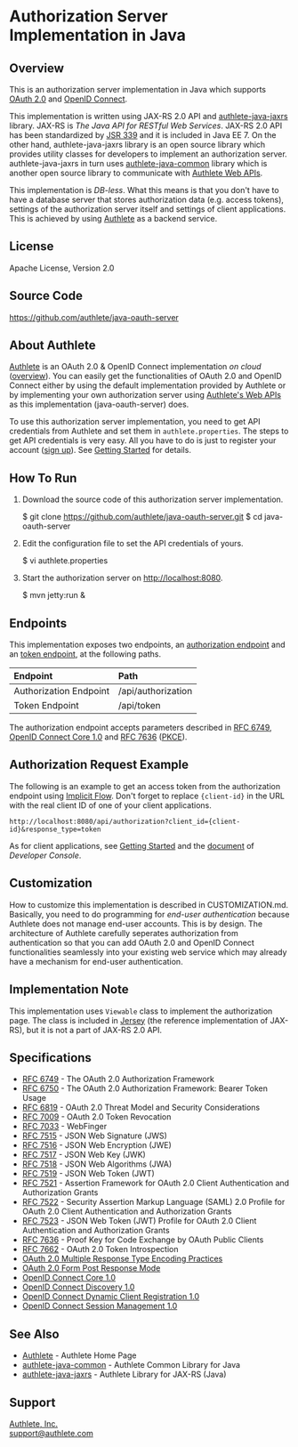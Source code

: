 Authorization Server Implementation in Java
===========================================

Overview
--------

This is an authorization server implementation in Java which supports
[OAuth 2.0][1] and [OpenID Connect][2].

This implementation is written using JAX-RS 2.0 API and [authlete-java-jaxrs][3]
library. JAX-RS is _The Java API for RESTful Web Services_. JAX-RS 2.0 API has
been standardized by [JSR 339][4] and it is included in Java EE 7. On the
other hand, authlete-java-jaxrs library is an open source library which provides
utility classes for developers to implement an authorization server.
authlete-java-jaxrs in turn uses [authlete-java-common][5] library which is
another open source library to communicate with [Authlete Web APIs][6].

This implementation is _DB-less_. What this means is that you don't have to
have a database server that stores authorization data (e.g. access tokens),
settings of the authorization server itself and settings of client applications.
This is achieved by using [Authlete][7] as a backend service.


License
-------

  Apache License, Version 2.0


Source Code
-----------

  https://github.com/authlete/java-oauth-server


About Authlete
--------------

[Authlete][7] is an OAuth 2.0 & OpenID Connect implementation _on cloud_
([overview][8]). You can easily get the functionalities of OAuth 2.0 and OpenID
Connect either by using the default implementation provided by Authlete or by
implementing your own authorization server using [Authlete's Web APIs][6] as
this implementation (java-oauth-server) does.

To use this authorization server implementation, you need to get API credentials
from Authlete and set them in `authlete.properties`. The steps to get API
credentials is very easy. All you have to do is just to register your account
([sign up][9]). See [Getting Started][10] for details.


How To Run
----------

1. Download the source code of this authorization server implementation.

    $ git clone https://github.com/authlete/java-oauth-server.git
    $ cd java-oauth-server

2. Edit the configuration file to set the API credentials of yours.

    $ vi authlete.properties

3. Start the authorization server on [http://localhost:8080][38].

    $ mvn jetty:run &


Endpoints
---------

This implementation exposes two endpoints, an [authorization endpoint][11] and
an [token endpoint][12], at the following paths.

| Endpoint               | Path               |
|:-----------------------|:-------------------|
| Authorization Endpoint | /api/authorization |
| Token Endpoint         | /api/token         |

The authorization endpoint accepts parameters described in [RFC 6749][1],
[OpenID Connect Core 1.0][13] and [RFC 7636][14] ([PKCE][15]).


Authorization Request Example
-----------------------------

The following is an example to get an access token from the authorization
endpoint using [Implicit Flow][16]. Don't forget to replace `{client-id}` in
the URL with the real client ID of one of your client applications.

    http://localhost:8080/api/authorization?client_id={client-id}&response_type=token

As for client applications, see [Getting Started][10] and the [document][17] of
_Developer Console_.


Customization
-------------

How to customize this implementation is described in CUSTOMIZATION.md. Basically,
you need to do programming for _end-user authentication_ because Authlete does
not manage end-user accounts. This is by design. The architecture of Authlete
carefully seperates authorization from authentication so that you can add OAuth
2.0 and OpenID Connect functionalities seamlessly into your existing web
service which may already have a mechanism for end-user authentication.


Implementation Note
-------------------

This implementation uses `Viewable` class to implement the authorization page.
The class is included in [Jersey][18] (the reference implementation of JAX-RS),
but it is not a part of JAX-RS 2.0 API.


Specifications
--------------

- [RFC 6749][1] - The OAuth 2.0 Authorization Framework
- [RFC 6750][19] - The OAuth 2.0 Authorization Framework: Bearer Token Usage
- [RFC 6819][20] - OAuth 2.0 Threat Model and Security Considerations
- [RFC 7009][21] - OAuth 2.0 Token Revocation
- [RFC 7033][22] - WebFinger
- [RFC 7515][23] - JSON Web Signature (JWS)
- [RFC 7516][24] - JSON Web Encryption (JWE)
- [RFC 7517][25] - JSON Web Key (JWK)
- [RFC 7518][26] - JSON Web Algorithms (JWA)
- [RFC 7519][27] - JSON Web Token (JWT)
- [RFC 7521][28] - Assertion Framework for OAuth 2.0 Client Authentication and Authorization Grants
- [RFC 7522][29] - Security Assertion Markup Language (SAML) 2.0 Profile for OAuth 2.0 Client Authentication and Authorization Grants
- [RFC 7523][30] - JSON Web Token (JWT) Profile for OAuth 2.0 Client Authentication and Authorization Grants
- [RFC 7636][31] - Proof Key for Code Exchange by OAuth Public Clients
- [RFC 7662][32] - OAuth 2.0 Token Introspection
- [OAuth 2.0 Multiple Response Type Encoding Practices][33]
- [OAuth 2.0 Form Post Response Mode][34]
- [OpenID Connect Core 1.0][13]
- [OpenID Connect Discovery 1.0][35]
- [OpenID Connect Dynamic Client Registration 1.0][36]
- [OpenID Connect Session Management 1.0][37]


See Also
--------

- [Authlete][7] - Authlete Home Page
- [authlete-java-common][5] - Authlete Common Library for Java
- [authlete-java-jaxrs][3] - Authlete Library for JAX-RS (Java)


Support
-------

[Authlete, Inc.](https://www.authlete.com/)<br/>
support@authlete.com


[1]: http://tools.ietf.org/html/rfc6749
[2]: http://openid.net/connect/
[3]: https://github.com/authlete/authlete-java-jaxrs
[4]: https://jcp.org/en/jsr/detail?id=339
[5]: https://github.com/authlete/authlete-java-common
[6]: https://www.authlete.com/documents/apis
[7]: https://www.authlete.com/
[8]: https://www.authlete.com/documents/overview
[9]: https://so.authlete.com/accounts/signup
[10]: https://www.authlete.com/documents/getting_started
[11]: https://tools.ietf.org/html/rfc6749#section-3.1
[12]: https://tools.ietf.org/html/rfc6749#section-3.2
[13]: http://openid.net/specs/openid-connect-core-1_0.html
[14]: http://tools.ietf.org/html/rfc7636
[15]: https://www.authlete.com/documents/article/pkce
[16]: http://tools.ietf.org/html/rfc6749#section-4.2
[17]: https://www.authlete.com/documents/cd_console
[18]: https://jersey.java.net/
[19]: http://tools.ietf.org/html/rfc6750
[20]: http://tools.ietf.org/html/rfc6819
[21]: http://tools.ietf.org/html/rfc7009
[22]: http://tools.ietf.org/html/rfc7033
[23]: http://tools.ietf.org/html/rfc7515
[24]: http://tools.ietf.org/html/rfc7516
[25]: http://tools.ietf.org/html/rfc7517
[26]: http://tools.ietf.org/html/rfc7518
[27]: http://tools.ietf.org/html/rfc7519
[28]: http://tools.ietf.org/html/rfc7521
[29]: http://tools.ietf.org/html/rfc7522
[30]: http://tools.ietf.org/html/rfc7523
[31]: http://tools.ietf.org/html/rfc7636
[32]: http://tools.ietf.org/html/rfc7662
[33]: http://openid.net/specs/oauth-v2-multiple-response-types-1_0.html
[34]: http://openid.net/specs/oauth-v2-form-post-response-mode-1_0.html
[35]: http://openid.net/specs/openid-connect-discovery-1_0.html
[36]: http://openid.net/specs/openid-connect-registration-1_0.html
[37]: http://openid.net/specs/openid-connect-session-1_0.html
[38]: http://localhost:8080
